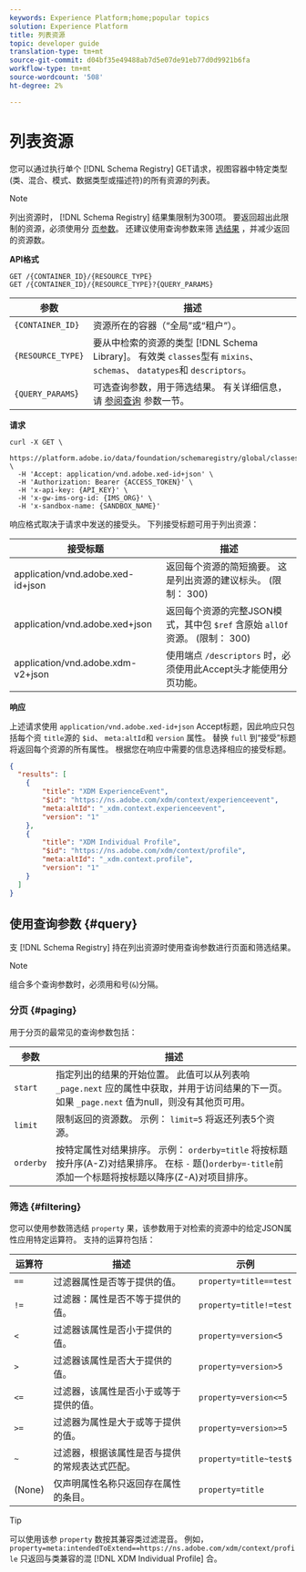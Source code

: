 ```yaml
---
keywords: Experience Platform;home;popular topics
solution: Experience Platform
title: 列表资源
topic: developer guide
translation-type: tm+mt
source-git-commit: d04bf35e49488ab7d5e07de91eb77d0d9921b6fa
workflow-type: tm+mt
source-wordcount: '508'
ht-degree: 2%

---
```



# 列表资源

您可以通过执行单个 [!DNL Schema Registry] GET请求，视图容器中特定类型(类、混合、模式、数据类型或描述符)的所有资源的列表。

>[!NOTE]
>
>列出资源时， [!DNL Schema Registry] 结果集限制为300项。 要返回超出此限制的资源，必须使用分 [页参数](#paging)。 还建议使用查询参数来筛 [选结果](#filtering) ，并减少返回的资源数。

**API格式**

```http
GET /{CONTAINER_ID}/{RESOURCE_TYPE}
GET /{CONTAINER_ID}/{RESOURCE_TYPE}?{QUERY_PARAMS}
```

| 参数 | 描述 |
| --- | --- |
| `{CONTAINER_ID}` | 资源所在的容器（“全局”或“租户”）。 |
| `{RESOURCE_TYPE}` | 要从中检索的资源的类型 [!DNL Schema Library]。 有效类 `classes`型有 `mixins`、 `schemas`、 `datatypes`和 `descriptors`。 |
| `{QUERY_PARAMS`} | 可选查询参数，用于筛选结果。 有关详细信息，请 [参阅查询](#query) 参数一节。 |

**请求**

```SHELL
curl -X GET \
  https://platform.adobe.io/data/foundation/schemaregistry/global/classes&limit=2 \
  -H 'Accept: application/vnd.adobe.xed-id+json' \
  -H 'Authorization: Bearer {ACCESS_TOKEN}' \
  -H 'x-api-key: {API_KEY}' \
  -H 'x-gw-ims-org-id: {IMS_ORG}' \
  -H 'x-sandbox-name: {SANDBOX_NAME}'
```

响应格式取决于请求中发送的接受头。 下列接受标题可用于列出资源：

| 接受标题 | 描述 |
| ------- | ------------ |
| application/vnd.adobe.xed-id+json | 返回每个资源的简短摘要。 这是列出资源的建议标头。 (限制： 300) |
| application/vnd.adobe.xed+json | 返回每个资源的完整JSON模式，其中包 `$ref` 含原始 `allOf` 资源。 (限制： 300) |
| application/vnd.adobe.xdm-v2+json | 使用端点 `/descriptors` 时，必须使用此Accept头才能使用分页功能。 |

**响应**

上述请求使用 `application/vnd.adobe.xed-id+json` Accept标题，因此响应只包括每个资 `title`源的 `$id`、 `meta:altId`和 `version` 属性。 替换 `full` 到“接受”标题将返回每个资源的所有属性。 根据您在响应中需要的信息选择相应的接受标题。

```JSON
{
  "results": [
    {
        "title": "XDM ExperienceEvent",
        "$id": "https://ns.adobe.com/xdm/context/experienceevent",
        "meta:altId": "_xdm.context.experienceevent",
        "version": "1"
    },
    {
        "title": "XDM Individual Profile",
        "$id": "https://ns.adobe.com/xdm/context/profile",
        "meta:altId": "_xdm.context.profile",
        "version": "1"
    }
  ]
}
```

## 使用查询参数 {#query}

支 [!DNL Schema Registry] 持在列出资源时使用查询参数进行页面和筛选结果。

>[!NOTE]
>
>组合多个查询参数时，必须用和号(`&`)分隔。

### 分页 {#paging}

用于分页的最常见的查询参数包括：

| 参数 | 描述 |
| --- | --- |
| `start` | 指定列出的结果的开始位置。 此值可以从列表响 `_page.next` 应的属性中获取，并用于访问结果的下一页。 如果 `_page.next` 值为null，则没有其他页可用。 |
| `limit` | 限制返回的资源数。 示例： `limit=5` 将返还列表5个资源。 |
| `orderby` | 按特定属性对结果排序。 示例： `orderby=title` 将按标题按升序(A-Z)对结果排序。 在标 `-` 题()`orderby=-title`前添加一个标题将按标题以降序(Z-A)对项目排序。 |

### 筛选 {#filtering}

您可以使用参数筛选结 `property` 果，该参数用于对检索的资源中的给定JSON属性应用特定运算符。 支持的运算符包括：

| 运算符 | 描述 | 示例 |
| --- | --- | --- |
| `==` | 过滤器属性是否等于提供的值。 | `property=title==test` |
| `!=` | 过滤器：属性是否不等于提供的值。 | `property=title!=test` |
| `<` | 过滤器该属性是否小于提供的值。 | `property=version<5` |
| `>` | 过滤器该属性是否大于提供的值。 | `property=version>5` |
| `<=` | 过滤器，该属性是否小于或等于提供的值。 | `property=version<=5` |
| `>=` | 过滤器为属性是大于或等于提供的值。 | `property=version>=5` |
| `~` | 过滤器，根据该属性是否与提供的常规表达式匹配。 | `property=title~test$` |
| (None) | 仅声明属性名称只返回存在属性的条目。 | `property=title` |

>[!TIP]
>
>可以使用该参 `property` 数按其兼容类过滤混音。 例如， `property=meta:intendedToExtend==https://ns.adobe.com/xdm/context/profile` 只返回与类兼容的混 [!DNL XDM Individual Profile] 合。
